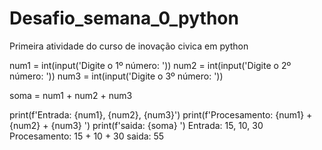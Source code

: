 # Desafio_semana_0_python
Primeira atividade do curso de inovação civica em python

num1 = int(input('Digite o 1º número: '))
num2 = int(input('Digite o 2º número: '))
num3 = int(input('Digite o 3º número: '))

soma = num1 + num2  + num3

print(f'Entrada: {num1}, {num2}, {num3}')
print(f'Procesamento: {num1} + {num2} + {num3} ')
print(f'saida: {soma}  ')
Entrada: 15, 10, 30
Procesamento: 15 + 10 + 30 
saida: 55  
